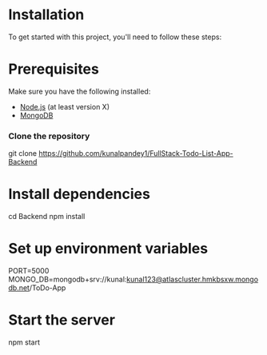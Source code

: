 
# Installation

To get started with this project, you'll need to follow these steps:

# Prerequisites

Make sure you have the following installed:

- [Node.js](https://nodejs.org/) (at least version X)
- [MongoDB](https://www.mongodb.com/)

### Clone the repository

git clone https://github.com/kunalpandey1/FullStack-Todo-List-App-Backend

# Install dependencies
cd Backend
npm install

# Set up environment variables

PORT=5000
MONGO_DB=mongodb+srv://kunal:kunal123@atlascluster.hmkbsxw.mongodb.net/ToDo-App

# Start the server
npm start
